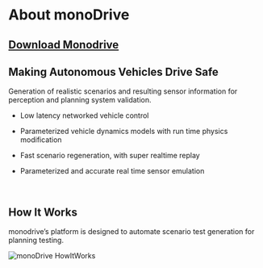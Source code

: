 # About monoDrive 

## [Download Monodrive](https://lumen.ni.com/nicif/US/GB_EVALTLKTLVMONODRIVE/content.xhtml)


## Making Autonomous Vehicles Drive Safe
Generation of realistic scenarios and resulting sensor information for perception and planning system validation.

- Low latency networked vehicle control

- Parameterized vehicle dynamics models with run time physics modification

- Fast scenario regeneration, with super realtime replay

- Parameterized and accurate real time sensor emulation

<p>&nbsp;</p>

## How It Works
monodrive’s platform is designed to automate scenario test generation for planning testing. 

<div class='img_container'>
    <img class="lg_img" src=https://static.wixstatic.com/media/1f1c9e_58512d3c803847989161a59ec21116a6~mv2.png/v1/fill/w_641,h_632,al_c/1f1c9e_58512d3c803847989161a59ec21116a6~mv2.png alt="monoDrive HowItWorks"/>
</div>
